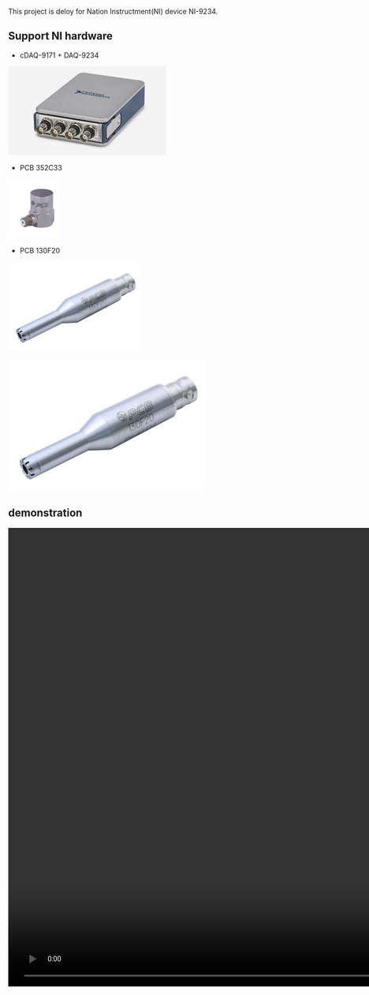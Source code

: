This project is deloy for Nation Instructment(NI) device NI-9234.


## Support NI hardware
- cDAQ-9171 + DAQ-9234

<img src="./description/NI_cDAQ-9171&DAQ9234.jpg" height="180">

- PCB 352C33

<img src="./description/pcb_352c33_sample.jpg" height="120">

- PCB 130F20

<img src="./description/pcb_130F20_sample.jpg" height="180">

![](./description/pcb_130f20_sample.jpg)

## demonstration

<video width="1920" height="930" controls>
  <source src="./description/demo.mp4" type="video/mp4">
</video>